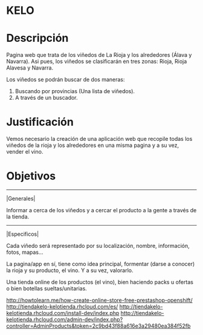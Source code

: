 KELO
====

Descripción
====
Pagina web que trata de los viñedos de La Rioja y los alrededores (Álava y Navarra). Asi pues, los viñedos se clasificarán en tres zonas: Rioja, Rioja Alavesa y Navarra.

Los viñedos se podrán buscar de dos maneras:
1. Buscando por provincias (Una lista de viñedos).
2. A través de un buscador.

Justificación
====
Vemos necesario la creación de una aplicación web que recopile todas los viñedos de la rioja y los alrededores en una misma pagina y a su vez, vender el vino.

Objetivos
====
___________
|Generales|

Informar a cerca de los viñedos y a cercar el producto a la gente a través de la tienda.

_____________
|Especificos|

Cada viñedo será representado por su localización, nombre, información, fotos, mapas...

La pagina/app en sí, tiene como idea principal, formentar (darse a conocer) la rioja y su producto, el vino. Y a su vez, valorarlo.

Una tienda online de los productos (el vino), bien haciendo packs u ofertas o bien botellas sueltas/unitarias.


http://howtolearn.me/how-create-online-store-free-prestashop-openshift/
http://tiendakelo-kelotienda.rhcloud.com/es/
http://tiendakelo-kelotienda.rhcloud.com/install-dev/index.php
http://tiendakelo-kelotienda.rhcloud.com/admin-dev/index.php?controller=AdminProducts&token=2c9bd43f88a616e3a29480ea384f52fb